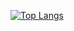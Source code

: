 [![Top Langs](https://github-readme-stats.vercel.app/api/top-langs/?username=tatsuya06068
)](https://github.com/anuraghazra/github-readme-stats)
